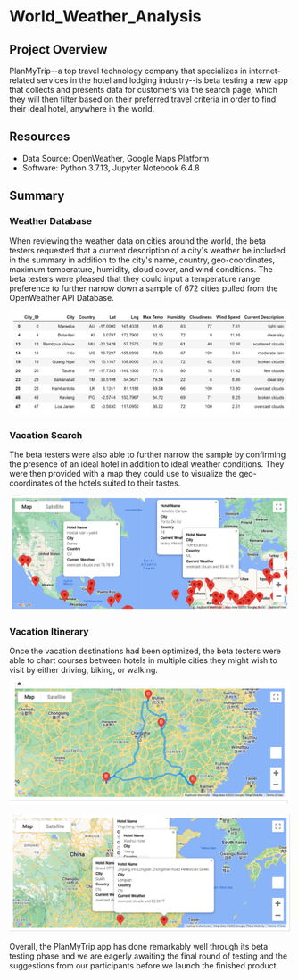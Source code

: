 # World_Weather_Analysis
## Project Overview
PlanMyTrip--a top travel technology company that specializes in internet-related services in the hotel and lodging industry--is beta testing a new app that collects and presents data for customers via the search page, which they will then filter based on their preferred travel criteria in order to find their ideal hotel, anywhere in the world.
## Resources
- Data Source: OpenWeather, Google Maps Platform
- Software: Python 3.7.13, Jupyter Notebook 6.4.8
## Summary
### Weather Database
When reviewing the weather data on cities around the world, the beta testers requested that a current description of a city's weather be included in the summary in addition to the city's name, country, geo-coordinates, maximum temperature, humidity, cloud cover, and wind conditions. The beta testers were pleased that they could input a temperature range preference to further narrow down a sample of 672 cities pulled from the OpenWeather API Database.

![Preferred Cities](https://github.com/Jay-ni13/World_Weather_Analysis/blob/main/Vacation_Search/WeatherPy_preferred_cities.png)

### Vacation Search
The beta testers were also able to further narrow the sample by confirming the presence of an ideal hotel in addition to ideal weather conditions. They were then provided with a map they could use to visualize the geo-coordinates of the hotels suited to their tastes.

![Vacation Map](https://github.com/Jay-ni13/World_Weather_Analysis/blob/main/Vacation_Search/WeatherPy_vacation_map.png)

### Vacation Itinerary
Once the vacation destinations had been optimized, the beta testers were able to chart courses between hotels in multiple cities they might wish to visit by either driving, biking, or walking.

![Travel Map](https://github.com/Jay-ni13/World_Weather_Analysis/blob/main/Vacation_Itinerary/WeatherPy_travel_map.png)

![Hotel Markers](https://github.com/Jay-ni13/World_Weather_Analysis/blob/main/Vacation_Itinerary/WeatherPy_travel_map_markers.png)

Overall, the PlanMyTrip app has done remarkably well through its beta testing phase and we are eagerly awaiting the final round of testing and the suggestions from our participants before we launch the finished product.
